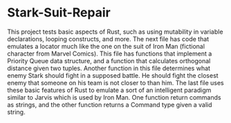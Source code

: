 # Stark-Suit-Repair
This project tests basic aspects of Rust, such as using mutability in variable declarations, looping constructs, and more. The next file has code that emulates a locator much like the one on the suit of Iron Man (fictional character from Marvel Comics). This file has functions that implement a Priority Queue data structure, and a function that calculates orthogonal distance given two tuples. Another function in this file determines what enemy Stark should fight in a supposed battle. He should fight the closest enemy that someone on his team is not closer to than him. The last file uses these basic features of Rust to emulate a sort of an intelligent paradigm similar to Jarvis which is used by Iron Man. One function return commands as strings, and the other function returns a Command type given a valid string.
